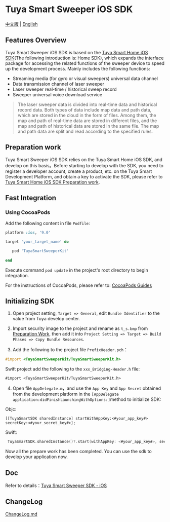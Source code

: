 # Tuya Smart Sweeper iOS SDK

[中文版](README-zh.md) | [English](README.md)

## Features Overview

Tuya Smart Sweeper iOS SDK is based on the [Tuya Smart Home iOS SDK](https://github.com/TuyaInc/tuyasmart_home_ios_sdk)(The following introduction is: Home SDK), which expands the interface package for accessing the related functions of the sweeper device to speed up the development process. Mainly includes the following functions:

- Streaming media (for gyro or visual sweepers) universal data channel
- Data transmission channel of laser sweeper
- Laser sweeper real-time / historical sweep record
- Sweeper universal voice download service

> The laser sweeper data is divided into real-time data and historical record data. Both types of data include map data and path data, which are stored in the cloud in the form of files. Among them, the map and path of real-time data are stored in different files, and the map and path of historical data are stored in the same file. The map and path data are split and read according to the specified rules.
>



## Preparation work

Tuya Smart Sweeper iOS SDK relies on the Tuya Smart Home iOS SDK, and develop on this basis。Before starting to develop with the SDK, you need to register a developer account, create a product, etc. on the Tuya Smart Development Platform, and obtain a key to activate the SDK, please refer to [Tuya Smart Home iOS SDK Preparation work](https://tuyainc.github.io/tuyasmart_home_ios_sdk_doc/en/resource/Preparation.html).




## Fast Integration

### Using CocoaPods

Add the following content in file `Podfile`:

```ruby
platform :ios, '9.0'

target 'your_target_name' do

   pod 'TuyaSmartSweeperKit'
   
end
```

Execute command `pod update` in the project's root directory to begin integration.

For the instructions of CocoaPods, please refer to: [CocoaPods Guides](https://guides.cocoapods.org/) 



## Initializing SDK

1. Open project setting, `Target => General`, edit `Bundle Identifier` to the value from Tuya develop center.

2. Import security image to the project and rename as `t_s.bmp` from [Preparation Work](https://tuyainc.github.io/tuyasmart_home_ios_sdk_doc/en/resource/Preparation.html), then add it into `Project Setting => Target => Build Phases => Copy Bundle Resources`.

3. Add the following to the project file `PrefixHeader.pch`：

```objective-c
#import <TuyaSmartSweeperKit/TuyaSmartSweeperKit.h>
```

Swift project add the following to the `xxx_Bridging-Header.h` file:

```
#import <TuyaSmartSweeperKit/TuyaSmartSweeperKit.h>
```

4. Open file `AppDelegate.m`，and use the `App Key` and `App Secret` obtained from the development platform in the `[AppDelegate application:didFinishLaunchingWithOptions:]`method to initialize SDK:

Objc:

```objc
[[TuyaSmartSDK sharedInstance] startWithAppKey:<#your_app_key#> secretKey:<#your_secret_key#>];
```

Swift:

```swift
 TuyaSmartSDK.sharedInstance()?.start(withAppKey: <#your_app_key#>, secretKey: <#your_secret_key#>)
```

Now all the prepare work has been completed. You can use the sdk to develop your application now.



## Doc

Refer to details：[Tuya Smart Sweeper SDK - iOS](https://tuyainc.github.io/tuyasmart_home_ios_sdk_doc/en/resource/Sweeper.html)



## ChangeLog

[ChangeLog.md](./ChangeLog.md) 

